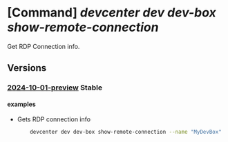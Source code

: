 # [Command] _devcenter dev dev-box show-remote-connection_

Get RDP Connection info.

## Versions

### [2024-10-01-preview](/Resources/data-plane/microsoft.devcenter/L3Byb2plY3RzL3t9L3VzZXJzL3t9L2RldmJveGVzL3t9L3JlbW90ZWNvbm5lY3Rpb24=/2024-10-01-preview.xml) **Stable**

<!-- data-plane:microsoft.devcenter /projects/{}/users/{}/devboxes/{}/remoteconnection 2024-10-01-preview -->

#### examples

- Gets RDP connection info
    ```bash
        devcenter dev dev-box show-remote-connection --name "MyDevBox" --endpoint "https://8a40af38-3b4c-4672-a6a4-5e964b1870ed- contosodevcenter.centralus.devcenter.azure.com/" --project-name "DevProject" --user-id "00000000-0000-0000-0000-000000000000"
    ```
